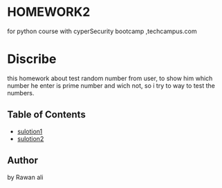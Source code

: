# HOMEWORK2

for python course with cyperSecurity bootcamp ,techcampus.com

# Discribe 

this homework about test random number from user, to show him which number he enter is prime number and wich not, so i try to way to test the numbers.  

## Table of Contents

* [sulotion1](#HW-DAY2-1)
* [sulotion2](#HW-DAY2-2)


## Author

by Rawan ali 

